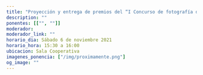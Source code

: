 ```yaml
---
title: "Proyección y entrega de premios del “I Concurso de fotografía de verano”"
description: ""
ponentes: [["", ""]]
moderador:
moderador_link: ""
horario_dia: Sábado 6 de noviembre 2021
horario_hora: 15:30 a 16:00
ubicacion: Sala Cooperativa
imagenes_ponencia: ["/img/proximamente.png"]
og_image: ""
---
```

